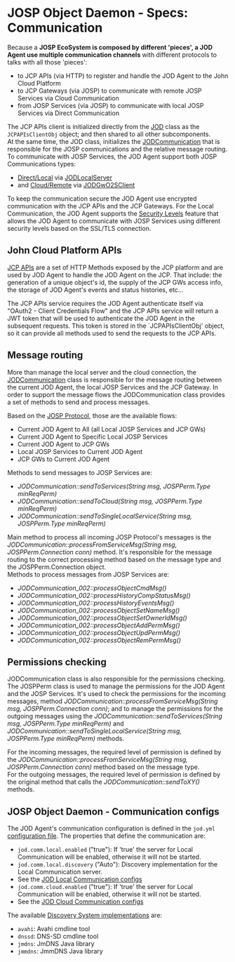 # JOSP Object Daemon - Specs: Communication

Because a **JOSP EcoSystem is composed by different 'pieces', a JOD Agent use
multiple communication channels** with different protocols to talks with all those 'pieces':

* to JCP APIs (via HTTP) to register and handle the JOD Agent to the John Cloud Platform
* to JCP Gateways (via JOSP) to communicate with remote JOSP Services via Cloud Communication
* from JOSP Services (via JOSP) to communicate with local JOSP Services via Direct Communication

The JCP APIs client is initialized directly from the [JOD](../../src/main/java/com/robypomper/josp/jod/JOD.java)
class as the `JCPAPIsClientObj` object; and then shared to all other subcomponents.<br/>
At the same time, the JOD class, initializes the [JODCommunication](../../src/main/java/com/robypomper/josp/jod/comm/JODCommunication.java)
that is responsible for the JOSP communications and the relative message routing.
To communicate with JOSP Services, the JOD Agent support both JOSP Communications
types:

* [Direct/Local](communication_local.md) via [JODLocalServer](../../src/main/java/com/robypomper/josp/jod/comm/JODLocalServer.java)
* and [Cloud/Remote](communication_cloud.md) via [JODGwO2SClient](../../src/main/java/com/robypomper/josp/jod/comm/JODGwO2SClient.java)

To keep the communication secure the JOD Agent use encrypted communication with
the JCP APIs and the JCP Gateways. For the Local Communication, the JOD Agent
supports the [Security Levels](../josp_comps/josp_commons_josp_communication_securitylevels.md) feature that
allows the JOD Agent to communicate with JOSP Services using different security
levels based on the SSL/TLS connection.

## John Cloud Platform APIs

[JCP APIs](/docs/josp_comps/jcp.md#jcp-apis) are a set of HTTP Methods
exposed by the JCP platform and are used by JOD Agent to handle the JOD Agent
on the JCP. That include: the generation of a unique object's id, the supply of
the JCP GWs access info, the storage of JOD Agent's events and status histories,
etc...

The JCP APIs service requires the JOD Agent authenticate itself via "OAuth2 -
Client Credentials Flow" and the JCP APIs service will return a JWT token that
will be used to authenticate the JOD Agent in the subsequent requests. This
token is stored in the `JCPAPIsClientObj' object, so it can provide all methods
used to send the requests to the JCP APIs.


## Message routing

More than manage the local server and the cloud connection, the [JODCommunication](../../src/main/java/com/robypomper/josp/jod/comm/JODCommunication.java)
class is responsible for the message routing between the current JOD Agent,
the local JOSP Services and the JCP Gateway. In order to support the message flows
the JODCommunication class provides a set of methods to send and process
messages.

Based on the [JOSP Protocol](../josp_comps/josp_commons_josp_protocol.md), those are the
available flows:
- Current JOD Agent to All (all Local JOSP Services and JCP GWs)
- Current JOD Agent to Specific Local JOSP Services
- Current JOD Agent to JCP GWs
- Local JOSP Services to Current JOD Agent
- JCP GWs to Current JOD Agent

Methods to send messages to JOSP Services are:
- *JODCommunication::sendToServices(String msg, JOSPPerm.Type minReqPerm)*
- *JODCommunication::sendToCloud(String msg, JOSPPerm.Type minReqPerm)*
- *JODCommunication::sendToSingleLocalService(String msg, JOSPPerm.Type minReqPerm)*

Main method to process all incoming JOSP Protocol's messages is the
*JODCommunication::processFromServiceMsg(String msg, JOSPPerm.Connection conn)*
method. It's responsible for the message routing to the correct processing
method based on the message type and the JOSPPerm.Connection object.<br/>
Methods to process messages from JOSP Services are:
- *JODCommunication_002::processObjectCmdMsg()*
- *JODCommunication_002::processHistoryCompStatusMsg()*
- *JODCommunication_002::processHistoryEventsMsg()*
- *JODCommunication_002::processObjectSetNameMsg()*
- *JODCommunication_002::processObjectSetOwnerIdMsg()*
- *JODCommunication_002::processObjectAddPermMsg()*
- *JODCommunication_002::processObjectUpdPermMsg()*
- *JODCommunication_002::processObjectRemPermMsg()*


## Permissions checking

JODCommunication class is also responsible for the permissions checking.<br/>
The JOSPPerm class is used to manage the permissions for the JOD Agent and the
JOSP Services. It's used to check the permissions for the incoming messages,
method *JODCommunication::processFromServiceMsg(String msg, JOSPPerm.Connection conn)*;
and to manage the permissions for the outgoing messages using the
*JODCommunication::sendToServices(String msg, JOSPPerm.Type minReqPerm)*
and *JODCommunication::sendToSingleLocalService(String msg, JOSPPerm.Type minReqPerm)*
methods.

For the incoming messages, the required level of permission is defined by the
*JODCommunication::processFromServiceMsg(String msg, JOSPPerm.Connection conn)*
method based on the message type.<br/>
For the outgoing messages, the required level of permission is defined by the
original method that calls the *JODCommunication::sendToXY()* methods.


## JOSP Object Daemon - Communication configs

The JOD Agent's communication configuration is defined in the
`jod.yml` [configuration file](jod_yml.md). The properties that define
the communication are:

* `jod.comm.local.enabled` ("true"): If 'true' the server for Local Communication will be enabled, otherwise it will not be started.
* `jod.comm.local.discovery` ("Auto"): Discovery implementation for the Local Communication server.
* See the [JOD Local Communication configs](communication_local.md#jod-local-communication-configs)
* `jod.comm.cloud.enabled` ("true"): If 'true' the server for Local Communication will be enabled, otherwise it will not be started.
* See the [JOD Cloud Communication configs](communication_cloud.md#jod-cloud-communication-configs)

The available [Discovery System implementations](../josp_comps/josp_commons_discovery.md)
are:

* `avahi`: Avahi cmdline tool
* `dnssd`: DNS-SD cmdline tool
* `jmdns`: JmDNS Java library
* `jmmdns`: JmmDNS Java library
